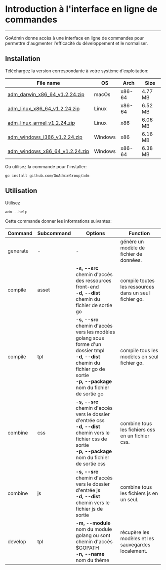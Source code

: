 # Introduction à l'interface en ligne de commandes
---

GoAdmin donne accès à une interface en ligne de commandes pour permettre d'augmenter l'efficacité du développement et le normaliser.

## Installation


Téléchargez la version correspondante à votre système d'exploitation:

|  File name   | OS  | Arch  | Size  |
|  ----  | ----  | ----  |----  |
| [adm_darwin_x86_64_v1.2.24.zip](http://file.go-admin.cn/go_admin/cli/v1_2_24/adm_darwin_x86_64_v1.2.24.zip)  | macOs | x86-64 | 4.77 MB
| [adm_linux_x86_64_v1.2.24.zip](http://file.go-admin.cn/go_admin/cli/v1_2_24/adm_linux_x86_64_v1.2.24.zip)  | Linux | x86-64   | 6.52 MB
| [adm_linux_armel_v1.2.24.zip](http://file.go-admin.cn/go_admin/cli/v1_2_24/adm_linux_armel_v1.2.24.zip)  | Linux | x86   | 6.06 MB
| [adm_windows_i386_v1.2.24.zip](http://file.go-admin.cn/go_admin/cli/v1_2_24/adm_windows_i386_v1.2.24.zip)  | Windows | x86  |6.16 MB
| [adm_windows_x86_64_v1.2.24.zip](http://file.go-admin.cn/go_admin/cli/v1_2_24/adm_windows_x86_64_v1.2.24.zip)  | Windows | x86-64   |6.38 MB


Ou utilisez la commande pour l'installer:

```
go install github.com/GoAdminGroup/adm
```

## Utilisation

Utilisez

```
adm --help
```

Cette commande donner les informations suivantes:

|  Command  |  Subcommand   | Options  | Function  | 
|  ---- | ---- | ----  | ----  |
| generate  |  - | - | génère un modèle de fichier de données.
| compile  | asset| **-s, --src** chemin d'accès des ressources front-end<br>**-d, --dist** chemin du fichier de sortie go | compile toutes les ressources dans un seul fichier go.
| compile  | tpl | **-s, --src** chemin d'accès vers les modèles golang sous forme d'un dossier tmpl<br>**-d, --dist** chemin du fichier go de sortie <br>**-p, --package** nom du fichier de sortie go | compile tous les modèles en seul fichier go.
| combine  | css| **-s, --src** chemin d'accès vers le dossier d'entrée css<br>**-d, --dist** chemin vers le fichier css de sortie<br>**-p, --package** nom du fichier de sortie css | combine tous les fichiers css en un fichier css.
| combine  | js | **-s, --src** chemin d'accès vers le dossier d'entrée js<br>**-d, --dist** chemin vers le fichier js de sortie | combine tous les fichiers js en un seul.
| develop  | tpl | **-m, --module** nom du module golang ou sont chemin d'accès $GOPATH<br>**-n, --name** nom du thème | récupère les modèles et les sauvegardes localement.
